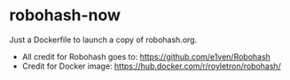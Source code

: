 # robohash-now

Just a Dockerfile to launch a copy of robohash.org.

* All credit for Robohash goes to: https://github.com/e1ven/Robohash
* Credit for Docker image: https://hub.docker.com/r/royletron/robohash/
